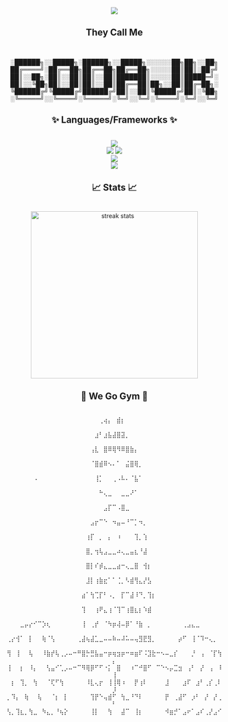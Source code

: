 <h1 align="center">
    <img src="https://readme-typing-svg.herokuapp.com/?font=NewYork&size=35&center=true&vCenter=true&Colour=Pink&width=500&height=70&duration=4000&lines=Wagwan+G;+My+Name+Is+Andrew!;+Welcome+to+my+Profile!" />
</h1>
<div align="center">
  <h2>They Call Me</h2>
  <br>
  
░██████╗░░█████╗░██████╗░░█████╗░░░░░░██╗██╗░░██╗
██╔════╝░██╔══██╗██╔══██╗██╔══██╗░░░░░██║██║░██╔╝
██║░░██╗░██║░░██║██║░░██║███████║░░░░░██║█████═╝░
██║░░╚██╗██║░░██║██║░░██║██╔══██║██╗░░██║██╔═██╗░
╚██████╔╝╚█████╔╝██████╔╝██║░░██║╚█████╔╝██║░╚██╗
░╚═════╝░░╚════╝░╚═════╝░╚═╝░░╚═╝░╚════╝░╚═╝░░╚═╝

</div>
<!--<img src="https://github-readme-stats.vercel.app/api/top-langs?username=GodAJK&locale=en&hide_title=false&layout=compact&card_width=320&langs_count=3&theme=vue-dark&hide_border=true&order=2" height="150" alt="languages graph"  />-->

<h2 align="center">✨ Languages/Frameworks ✨</h2>
<br/>
<div align="center">
    <img src="https://skillicons.dev/icons?i=cs,java"/><br>
    <img src="https://skillicons.dev/icons?i=html,css,javascript" />
    <img src="https://skillicons.dev/icons?i=typescript" /><br>
    <img src="https://skillicons.dev/icons?i=mysql,mongodb,docker,,,unity,blender,unreal" /><br>
    <img src="https://skillicons.dev/icons?i=eclipse,vscode,visualstudio,androidstudio"/><br>
</div>

<h2 align="center">📈 Stats 📈</h2>
<br>
<div align=center>
<img width=390 src="https://streak-stats.demolab.com/?user=GodAJK&count_private=true&theme=react&border_radius=10" alt="streak stats"/>
<br>
<h2 align="center">🔫  We Go Gym 🔫 </h2>
<br>
⠀⠀⠀⠀⠀⠀⠀⠀⠀⠀⠀⠀⠀⠀⠀⠀⠀⠀⠀⠀⠀⢀⢴⡄⠀⣾⡆⠀⠀⠀⠀⠀⠀⠀⠀⠀⠀⠀⠀⠀⠀⠀⠀⠀⠀⠀⠀⠀⠀⠀
⠀⠀⠀⠀⠀⠀⠀⠀⠀⠀⠀⠀⠀⠀⠀⠀⠀⠀⠀⠀⣰⠃⣰⣧⣼⣿⣽⡀⠀⠀⠀⠀⠀⠀⠀⠀⠀⠀⠀⠀⠀⠀⠀⠀⠀⠀⠀⠀⠀⠀
⠀⠀⠀⠀⠀⠀⠀⠀⠀⠀⠀⠀⠀⠀⠀⠀⠀⠀⠀⢠⣇⠀⣿⠿⢿⠻⠿⣿⣷⡄⠀⠀⠀⠀⠀⠀⠀⠀⠀⠀⠀⠀⠀⠀⠀⠀⠀⠀⠀⠀
⠀⠀⠀⠀⠀⠀⠀⠀⠀⠀⠀⠀⠀⠀⠀⠀⠀⠀⠀⠈⣿⣾⠿⠢⠄⠁⠀⣬⣿⢿⡀⠀⠀⠀⠀⠀⠀⠀⠀⠀⠀⠀⠀⠀⠀⠀⠀⠀⠀⠀
⠀⠀⠀⠀⠀⠀⠠⠀⠀⠀⠀⠀⠀⠀⠀⠀⠀⠀⠀⠀⢸⡁⠀⠀⢀⠠⠧⠄⠈⣧⠁⠀⠀⠀⠀⠀⠀⠀⠀⠀⠀⠀⠀⠀⠀⠀⠀⠀⠀⠀
⠀⠀⠀⠀⠀⠀⠀⠀⠀⠀⠀⠀⠀⠀⠀⠀⠀⠀⠀⠀⠀⠓⢄⣀⠀⠀⣀⣀⠜⠁⠀⠀⠀⠀⠀⠀⠀⠀⠀⠀⠀⠀⠀⠀⠀⠀⠀⠀⠀⠀
⠀⠀⠀⠀⠀⠀⠀⠀⠀⠀⠀⠀⠀⠀⠀⠀⠀⠀⠀⠀⠀⠀⣠⡏⠉⠠⣿⣀⠀⠀⠀⠀⠀⠀⠀⠀⠀⠀⠀⠀⠀⠀⠀⠀⠀⠀⠀⠀⠀⠀
⠀⠀⠀⠀⠀⠀⠀⠀⠀⠀⠀⠀⠀⠀⠀⠀⠀⠀⠀⣠⡖⠉⠑⠀⠲⣤⠤⠘⠉⡁⠲⡀⠀⠀⠀⠀⠀⠀⠀⠀⠀⠀⠀⠀⠀⠀⠀⠀⠀⠀
⠀⠀⠀⠀⠀⠀⠀⠀⠀⠀⠀⠀⠀⠀⠀⠀⠀⠀⢰⡏⠀⡀⠀⡄⠀⠰⠀⠀⠀⢹⡀⢱⠀⠀⠀⠀⠀⠀⠀⠀⠀⠀⠀⠀⠀⠀⠀⠀⠀⠀
⠀⠀⠀⠀⠀⠀⠀⠀⠀⠀⠀⠀⠀⠀⠀⠀⠀⠀⣿⡀⢲⢧⣠⣀⣀⠴⢄⣀⣤⣆⠘⣼⠀⠀⠀⠀⠀⠀⠀⠀⠀⠀⠀⠀⠀⠀⠀⠀⠀⠀
⠀⠀⠀⠀⠀⠀⠀⠀⠀⠀⠀⠀⠀⠀⠀⠀⠀⠀⣿⡇⠎⡾⣄⣀⣀⣴⠒⢄⣀⣿⠀⢺⡆⠀⠀⠀⠀⠀⠀⠀⠀⠀⠀⠀⠀⠀⠀⠀⠀⠀
⠀⠀⠀⠀⠀⠀⠀⠀⠀⠀⠀⠀⠀⠀⠀⠀⠀⠀⣸⡇⢰⣷⣖⠁⠁⢈⡀⠣⣾⢻⣄⡜⣣⠀⠀⠀⠀⠀⠀⠀⠀⠀⠀⠀⠀⠀⠀⠀⠀⠀
⠀⠀⠀⠀⠀⠀⠀⠀⠀⠀⠀⠀⠀⠀⠀⠀⠀⣴⠁⢳⢉⡏⠃⠠⡀⠀⡏⠉⣼⠸⠙⡀⢹⡆⠀⠀⠀⠀⠀⠀⠀⠀⠀⠀⠀⠀⠀⠀⠀⠀
⠀⠀⠀⠀⠀⠀⠀⠀⠀⠀⠀⠀⠀⠀⠀⠀⠀⢹⠀⠀⢰⠟⣄⢰⠈⢹⠉⢰⣿⣆⡆⠱⣾⠀⠀⠀⠀⠀⠀⠀⠀⠀⠀⠀⠀⠀⠀⠀⠀⠀
⠀⠀⠀⣀⡤⡔⠊⠉⡱⢆⠀⠀⠀⠀⠀⠀⠀⢸⠀⢀⡞⠀⠈⠳⡶⢼⠤⡿⠁⠘⣷⠀⡀⠀⠀⠀⠀⠀⠀⠀⢀⣠⣄⣀⠀⠀⠀⠀⠀⠀
⢀⡔⢺⠁⠀⡇⠀⠀⢷⠈⢣⠀⠀⠀⠀⠀⢀⣼⢦⣼⣁⣀⠤⠤⠷⠤⠼⠥⠤⢤⣻⣟⣻⡀⠀⠀⠀⠀⠀⡴⠋⠀⢸⠈⠹⠒⢄⡀⠀⠀
⢻⠀⢸⠀⠀⢧⠀⠀⠸⣷⡞⢧⢀⡠⠤⠒⠛⣿⡓⣛⣧⣤⠒⡶⢶⣲⡶⠒⠶⣶⠏⠨⣹⣗⠒⠢⠤⣀⡎⠀⠀⠀⡘⠀⢠⠀⠈⡏⢳⡄
⢸⠀⠀⡆⠀⠸⡄⠀⠀⢣⣤⠊⢁⡠⠤⠒⠉⠻⢿⡿⠋⠋⠐⡅⠀⣿⠀⠀⠰⠉⠚⣿⠋⠀⠉⠑⠢⡤⣉⣲⠀⢠⠃⠀⡜⠀⢠⠀⠸⢸
⠀⡆⠀⢹⡀⠀⢳⠀⠀⠈⢏⠋⢳⠀⠀⠀⠀⠀⠸⣇⢄⡖⠀⢸⢸⢿⠰⠀⠀⡟⢰⠇⠀⠀⠀⠀⣸⠀⠀⠀⣰⠏⠀⣰⠃⢀⡎⢀⠇⡸
⡀⠹⡄⠀⢷⠀⠀⢧⠀⠀⠈⡆⠀⡇⠀⠀⠀⠀⠀⢹⡟⠑⢤⣾⠋⠀⢳⣀⠘⠙⠇⠀⠀⠀⠀⠀⡟⠀⢀⣼⠋⠀⡰⠃⠀⡜⠀⡜⢀⠃
⢣⡀⢹⣆⡀⢳⣀⠀⠳⣄⡀⠘⢦⡕⠀⠀⠀⠀⠀⢸⡇⠀⠀⢳⠀⠀⣼⠉⠀⢸⡆⠀⠀⠀⠀⠀⠺⣶⡚⠁⣠⠖⠁⣠⠎⢀⡜⣠⠊⠀
</div>


